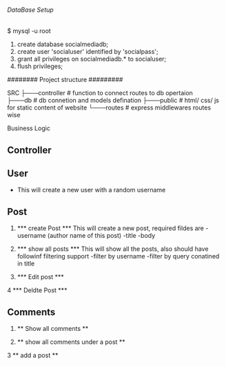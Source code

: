 ###### DataBase Setup #######

$ mysql -u root 

1. create database socialmediadb;
2. create user 'socialuser' identified by 'socialpass';
3. grant all privileges on socialmediadb.* to socialuser;
4. flush privileges;

######## Project structure #########

SRC
├───controller   # function to  connect routes to db opertaion   
├───db           # db connetion and models defination
├───public       # html/ css/ js for static content of website
└───routes       # express middlewares routes wise

Business Logic
##  Controller ##
   
## User ##
- This will create a new user with a random username

## Post ##

1. *** create Post ***
   This will create a new post, required fildes are
   -username (author name of this post)
   -title
   -body

2. *** show all posts ***
This will show all the posts, also should have followinf filtering support
-filter by username
-filter by query conatined in title

3. *** Edit post ***

4 *** Deldte Post ***

## Comments ##

1. ** Show all comments **

2. ** show all comments under a post **

3 ** add a post **
